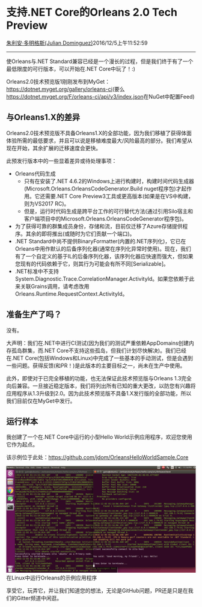 # 支持.NET Core的Orleans 2.0 Tech Preview

[朱利安·多明格斯(Julian Dominguez)](https://github.com/jdom)2016/12/5上午11:52:59

* * *

使Orleans与.NET Standard兼容已经是一个漫长的过程，但是我们终于有了一个最低限度的可行版本，可以开始在.NET Core中玩了！:)

Orleans2.0技术预览版1刚刚发布到MyGet：<https://dotnet.myget.org/gallery/orleans-ci>(要么<https://dotnet.myget.org/F/orleans-ci/api/v3/index.json>在NuGet中配置Feed)

## 与Orleans1.X的差异

Orleans2.0技术预览版不具备Orleans1.X的全部功能，因为我们移植了获得体面体验所需的最低要求，并且可以说是移植难度最大/风险最高的部分。我们希望从现在开始，其余扩展的迁移速度会更快。

此预发行版本中的一些显着差异或待处理事项：

-   Orleans代码生成
    -   只有在安装了.NET 4.6.2的Windows上进行构建时，构建时间代码生成器(Microsoft.Orleans.OrleansCodeGenerator.Build nuget程序包)才起作用。它还需要.NET Core Preview3工具或更高版本(如果是在VS中构建，则为VS2017 RC)。
    -   但是，运行时代码生成是跨平台工作的可行替代方法(通过引用Silo宿主和客户端项目中的Microsoft.Orleans.OrleansCodeGenerator程序包)。
-   为了获得可靠的群集成员身份，存储和流，目前仅迁移了Azure存储提供程序。其余的即将推出(或随时为它们贡献一个端口)。
-   .NET Standard中尚不提供BinaryFormatter(内置的.NET序列化)，它已在Orleans中用作默认的后备序列化器(通常在序列化异常时使用)。现在，我们有了一个自定义的基于IL的后备序列化器，该序列化器应快速而强大，但如果您现有的代码依赖于它，则其行为可能会有所不同[Serializable]。
-   .NET标准中不支持System.Diagnostic.Trace.CorrelationManager.ActivityId。如果您依赖于此来关联Grains调用，请考虑改用Orleans.Runtime.RequestContext.ActivityId。

## 准备生产了吗？

没有。

大声明：我们在.NET中进行CI测试(因为我们的测试严重依赖AppDomains创建内存孤岛群集，而.NET Core不支持这些孤岛，但我们计划尽快解决)。我们已经在.NET Core(包括Windows和Linux)中完成了一些基本的手动测试，但是会遇到一些问题。获得反馈(和PR！)是此版本的主要目标之一，尚未在生产中使用。

此外，即使对于已完全移植的功能，也无法保证此技术预览版与Orleans 1.3完全向后兼容。一旦接近稳定版本，我们将列出所有已知的重大更改，以防您有兴趣将应用程序从1.3升级到2.0。因为此技术预览版不具备1.X发行版的全部功能，所以我们目前仅在MyGet中发行。

## 运行样本

我创建了一个在.NET Core中运行的小型Hello World示例应用程序，欢迎您使用它作为起点。

该示例位于此处：<https://github.com/jdom/OrleansHelloWorldSample.Core>

![Sample application running Orleans in Linux](media/2016/12/linux-orleans-small-1024x576.png)在Linux中运行Orleans的示例应用程序

享受它，玩弄它，并让我们知道您的想法，无论是GitHub问题，PR还是只是在我们的Gitter频道中闲逛。
